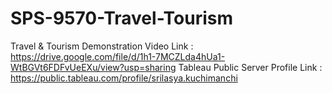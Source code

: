 # SPS-9570-Travel-Tourism
Travel &amp; Tourism
Demonstration Video Link : https://drive.google.com/file/d/1h1-7MCZLda4hUa1-WtBGVt6FDFvUeEXu/view?usp=sharing
Tableau Public Server Profile Link : https://public.tableau.com/profile/srilasya.kuchimanchi
